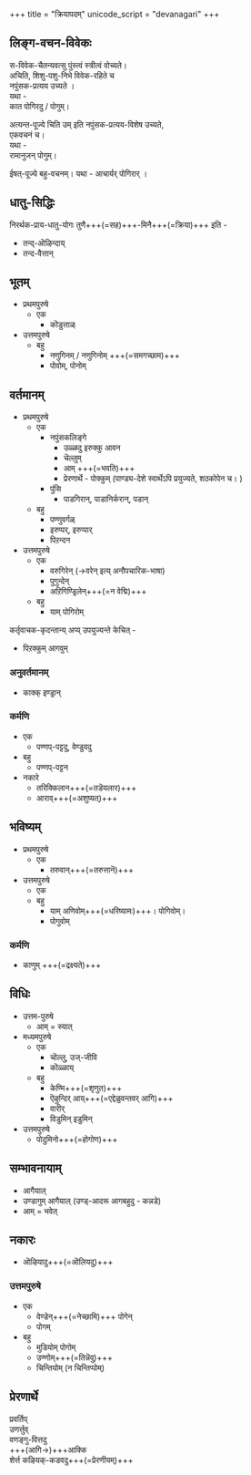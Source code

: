 +++
title = "क्रियापदम्"
unicode_script = "devanagari"
+++

## लिङ्ग-वचन-विवेकः
स-विवेक-चैतन्यवत्सु पुंस्त्वं स्त्रीत्वं वोच्यते।  
अचिति, शिशु-पशु-निभे विवेक-रहिते च  
नपुंसक-प्रत्यय उच्यते ।  
यथा -  
कात पोगिरदु / पोगुम्।   

अत्यन्त-पूज्ये चिति उम् इति नपुंसक-प्रत्यय-विशेष उच्यते,  
एकवचनं च।  
यथा  -  
रामानुजन् पोगुम्। 


ईषत्-पूज्ये बहु-वचनम्। 
यथा - आचार्यर् पोगिरार् ।

## धातु-सिद्धिः

निरर्थक-प्राय-धातु-योगः तुणै+++(=सह)+++-मिनै+++(=क्रिया)+++ इति - 

- तन्द्-ऒऴिन्दाय्
- तन्द-वैत्तान्


## भूतम्
- प्रथमपुरुषे
  - एक
    - कॊडुत्ताळ्
- उत्तमपुरुषे
  - बहु
    - नणुगिनम् / नणुगिनोम् +++(=समगच्छाम)+++
    - पोवोम्, पोनोम्

## वर्तमानम्
- प्रथमपुरुषे
  - एक
    - नपुंसकलिङ्गे
      - उळ्ळदु इरुक्कु आवन 
      - चॆल्लुम्
      - आम् +++(=भवति)+++
      - प्रेरणार्थे - पोक्कुम् (पाण्ड्य-देशे स्वार्थेऽपि प्रयुज्यते, शठकोपेन च। )
    - पुंसि
      - पाडगिरान्, पाडानिर्करान्, पडान्
  - बहु
    - पण्णुवर्गळ्
    - इरुप्पर्, इरुप्पार्
    - पिऱन्दन
- उत्तमपुरुषे
  - एक
    - वरुगिरेन् (→वरेन् इत्य् अनौपचारिक-भाषा)
    - पुगुन्देन्
    - अऱिगिण्ड्रिलेन्+++(=न वेद्मि)+++
  - बहु
    - याम् पोगिरोम्

कर्तृवाचक-कृदन्तान्य् अप्य् उपयुज्यन्ते केचित् - 

- पिऱक्कुम् आगवुम् 

### अनुवर्तमानम्
- काक्क् इण्ड्रान्

### कर्मणि
- एक
  - पण्णप्-पट्टदु, वेण्डुवदु
- बहु
  - पण्णप्-पट्टन
- नकारे
  - तरिक्किलान+++(=तडॆयलार)+++
  - आराव्+++(=अशुष्यत्)+++

## भविष्यम्
- प्रथमपुरुषे
  - एक
    - तरुवान्+++(=तरुत्तानॆ)+++
- उत्तमपुरुषे
  - एक
  - बहु
    - याम् अणिवोम्+++(=धरिष्यामः)+++। पोगिवोम्।
    - पोगुवोम्

### कर्मणि
- काणुम् +++(=द्रक्ष्यते)+++

## विधिः
- उत्तम-पुरुषे
  - आम् = स्यात्
- मध्यमपुरुषे
  - एक
    - चॊल्लु, उज्-जीवि
    - कॊळ्ळाय्
  - बहु
    - केण्मि+++(=शृणुत)+++
    - ऎऴुन्दिर् आय्+++(=एद्देळुवन्तवर् आगि)+++
    - वारीर्
    - विडुमिन् इडुमिन्
- उत्तमपुरुषे
  - पोदुमिनो+++(=होगोण)+++

## सम्भावनायाम्
- आगैयाल्
- उण्डागुम् आगैयाल् (उण्ड्-आदरू आगबहुदु - कन्नडे)
- आम् = भवेत्

## नकारः
- ऒऴियादु+++(=ऒलियदु)+++

### उत्तमपुरुषे
- एक 
  - वेण्डेन्+++(=नेच्छामि)+++ पोगेन्
  - पोगम्
- बहु
  - मुडियोम् पोगोम् 
  - उण्णोम्+++(=तिन्नॆवु)+++
  - चिन्तियोम् (न चिन्तिप्पोम्)

## प्रेरणार्थे
प्रवर्तिप्  
उणर्त्तुव्  
वणङ्गु-वित्तदु  
+++(आगि→)+++आक्कि  
शेर्त्त
कऴियक्-कडवदु+++(=प्रेरणीयम्)+++  
